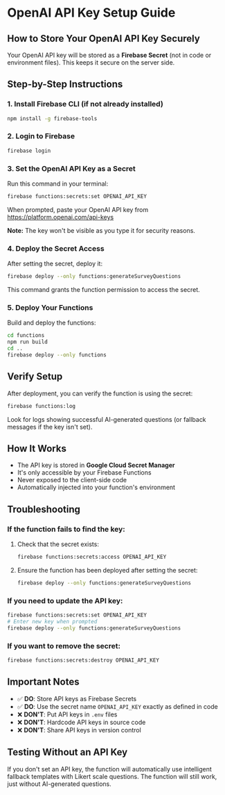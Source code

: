 # OpenAI API Key Setup Guide

## How to Store Your OpenAI API Key Securely

Your OpenAI API key will be stored as a **Firebase Secret** (not in code or environment files). This keeps it secure on the server side.

## Step-by-Step Instructions

### 1. Install Firebase CLI (if not already installed)

```bash
npm install -g firebase-tools
```

### 2. Login to Firebase

```bash
firebase login
```

### 3. Set the OpenAI API Key as a Secret

Run this command in your terminal:

```bash
firebase functions:secrets:set OPENAI_API_KEY
```

When prompted, paste your OpenAI API key from https://platform.openai.com/api-keys

**Note:** The key won't be visible as you type it for security reasons.

### 4. Deploy the Secret Access

After setting the secret, deploy it:

```bash
firebase deploy --only functions:generateSurveyQuestions
```

This command grants the function permission to access the secret.

### 5. Deploy Your Functions

Build and deploy the functions:

```bash
cd functions
npm run build
cd ..
firebase deploy --only functions
```

## Verify Setup

After deployment, you can verify the function is using the secret:

```bash
firebase functions:log
```

Look for logs showing successful AI-generated questions (or fallback messages if the key isn't set).

## How It Works

- The API key is stored in **Google Cloud Secret Manager**
- It's only accessible by your Firebase Functions
- Never exposed to the client-side code
- Automatically injected into your function's environment

## Troubleshooting

### If the function fails to find the key:

1. Check that the secret exists:
   ```bash
   firebase functions:secrets:access OPENAI_API_KEY
   ```

2. Ensure the function has been deployed after setting the secret:
   ```bash
   firebase deploy --only functions:generateSurveyQuestions
   ```

### If you need to update the API key:

```bash
firebase functions:secrets:set OPENAI_API_KEY
# Enter new key when prompted
firebase deploy --only functions:generateSurveyQuestions
```

### If you want to remove the secret:

```bash
firebase functions:secrets:destroy OPENAI_API_KEY
```

## Important Notes

- ✅ **DO**: Store API keys as Firebase Secrets
- ✅ **DO**: Use the secret name `OPENAI_API_KEY` exactly as defined in code
- ❌ **DON'T**: Put API keys in `.env` files
- ❌ **DON'T**: Hardcode API keys in source code
- ❌ **DON'T**: Share API keys in version control

## Testing Without an API Key

If you don't set an API key, the function will automatically use intelligent fallback templates with Likert scale questions. The function will still work, just without AI-generated questions.
